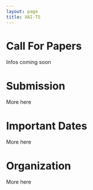 ```yaml
---
layout: page
title: XAI-TS
---
```


# Call For Papers
Infos coming soon

# Submission
More here

# Important Dates
More here

# Organization
More here
